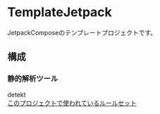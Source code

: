 # TemplateJetpack
JetpackComposeのテンプレートプロジェクトです。
## 構成
### 静的解析ツール
detekt<br>
[このプロジェクトで使われているルールセット](https://gist.github.com/Rikuto13ten/bdc704ce949312c6f938ce9be5fdfd1a)
